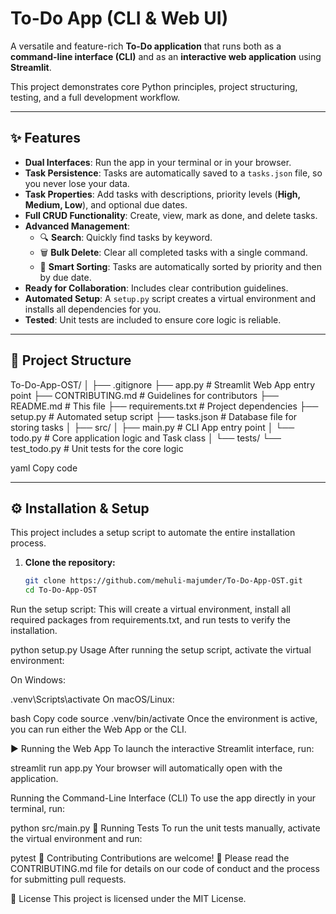 # To-Do App (CLI & Web UI)

A versatile and feature-rich **To-Do application** that runs both as a **command-line interface (CLI)** and as an **interactive web application** using **Streamlit**.  

This project demonstrates core Python principles, project structuring, testing, and a full development workflow.

---

## ✨ Features

- **Dual Interfaces**: Run the app in your terminal or in your browser.  
- **Task Persistence**: Tasks are automatically saved to a `tasks.json` file, so you never lose your data.  
- **Task Properties**: Add tasks with descriptions, priority levels (**High, Medium, Low**), and optional due dates.  
- **Full CRUD Functionality**: Create, view, mark as done, and delete tasks.  
- **Advanced Management**:  
  - 🔍 **Search**: Quickly find tasks by keyword.  
  - 🗑️ **Bulk Delete**: Clear all completed tasks with a single command.  
  - 🧠 **Smart Sorting**: Tasks are automatically sorted by priority and then by due date.  
- **Ready for Collaboration**: Includes clear contribution guidelines.  
- **Automated Setup**: A `setup.py` script creates a virtual environment and installs all dependencies for you.  
- **Tested**: Unit tests are included to ensure core logic is reliable.  

---

## 📂 Project Structure

To-Do-App-OST/
│
├── .gitignore
├── app.py # Streamlit Web App entry point
├── CONTRIBUTING.md # Guidelines for contributors
├── README.md # This file
├── requirements.txt # Project dependencies
├── setup.py # Automated setup script
├── tasks.json # Database file for storing tasks
│
├── src/
│ ├── main.py # CLI App entry point
│ └── todo.py # Core application logic and Task class
│
└── tests/
└── test_todo.py # Unit tests for the core logic

yaml
Copy code

---

## ⚙️ Installation & Setup

This project includes a setup script to automate the entire installation process.

1. **Clone the repository:**
   ```bash
   git clone https://github.com/mehuli-majumder/To-Do-App-OST.git
   cd To-Do-App-OST
Run the setup script:
This will create a virtual environment, install all required packages from requirements.txt, and run tests to verify the installation.

python setup.py
Usage
After running the setup script, activate the virtual environment:

On Windows:

.venv\Scripts\activate
On macOS/Linux:

bash
Copy code
source .venv/bin/activate
Once the environment is active, you can run either the Web App or the CLI.

▶ Running the Web App
To launch the interactive Streamlit interface, run:

streamlit run app.py
Your browser will automatically open with the application.

Running the Command-Line Interface (CLI)
To use the app directly in your terminal, run:

python src/main.py
🧪 Running Tests
To run the unit tests manually, activate the virtual environment and run:

pytest
🤝 Contributing
Contributions are welcome! 🎉
Please read the CONTRIBUTING.md file for details on our code of conduct and the process for submitting pull requests.

📜 License
This project is licensed under the MIT License.